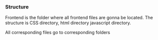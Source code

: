 ### Structure

Frontend is the folder where all frontend files are gonna be located. The structure is CSS directory, html directory
javascript directory.

All corresponding files go to corresponding folders